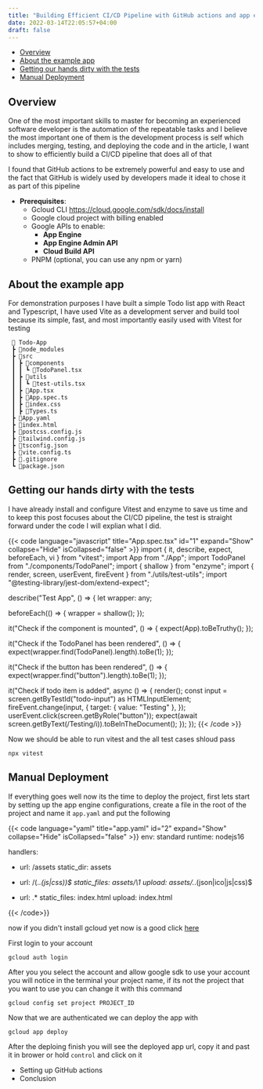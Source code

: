 ```yaml
---
title: "Building Efficient CI/CD Pipeline with GitHub actions and app engine"
date: 2022-03-14T22:05:57+04:00
draft: false
---
```


- [Overview](#overview)
- [About the example app](#about-the-example-app)
- [Getting our hands dirty with the tests](#getting-our-hands-dirty-with-the-tests)
- [Manual Deployment](#manual-deployment)

## Overview

One of the most important skills to master for becoming an experienced software developer is the automation of the repeatable tasks and I believe the most important one of them is the development process is self which includes merging, testing, and deploying the code and in the article, I want to show to efficiently build a CI/CD pipeline that does all of that

I found that GitHub actions to be extremely powerful and easy to use and the fact that GitHub is widely used by developers made it ideal to chose it as part of this pipeline

- **Prerequisites**:
  - Gcloud CLI <https://cloud.google.com/sdk/docs/install>
  - Google cloud project with billing enabled
  - Google APIs to enable:
    - **App Engine**
    - **App Engine Admin API**
    - **Cloud Build API**
  - PNPM (optional, you can use any npm or yarn)

## About the example app

For demonstration purposes I have built a simple Todo list app with React and Typescript, I have used Vite as a development server and build tool because its simple, fast, and most importantly easily used with Vitest for testing

```text
 📂 Todo-App
 ┣ 📂node_modules
 ┣ 📂src
 ┃ ┣ 📂components
 ┃ ┃ ┗ 📜TodoPanel.tsx
 ┃ ┣ 📂utils
 ┃ ┃ ┗ 📜test-utils.tsx
 ┃ ┣ 📜App.tsx
 ┃ ┣ 📜App.spec.ts
 ┃ ┣ 📜index.css
 ┃ ┣ 📜Types.ts
 ┣ 📜App.yaml
 ┣ 📜index.html
 ┣ 📜postcss.config.js
 ┣ 📜tailwind.config.js
 ┣ 📜tsconfig.json
 ┣ 📜vite.config.ts
 ┣ 📜.gitignore
 ┗ 📜package.json
```

## Getting our hands dirty with the tests

I have already install and configure Vitest and enzyme to save us time and to keep this post focuses about the CI/CD pipeline, the test is straight forward under the code I will explian what I did.

{{< code language="javascript" title="App.spec.tsx" id="1" expand="Show" collapse="Hide" isCollapsed="false" >}}
import { it, describe, expect, beforeEach, vi } from "vitest";
import App from "./App";
import TodoPanel from "./components/TodoPanel";
import { shallow } from "enzyme";
import { render, screen, userEvent, fireEvent } from "./utils/test-utils";
import "@testing-library/jest-dom/extend-expect";

describe("Test App", () => {
  let wrapper: any;

  beforeEach(() => {
    wrapper = shallow(<App />);
  });

  it("Check if the component is mounted", () => {
    expect(App).toBeTruthy();
  });

  it("Check if the TodoPanel has been rendered", () => {
    expect(wrapper.find(TodoPanel).length).toBe(1);
  });

  it("Check if the button has been rendered", () => {
    expect(wrapper.find("button").length).toBe(1);
  });

  it("Check if todo item is added", async () => {
    render(<App />);
    const input = screen.getByTestId("todo-input") as HTMLInputElement;
    fireEvent.change(input, {
      target: { value: "Testing" },
    });
    userEvent.click(screen.getByRole("button"));
    expect(await screen.getByText(/Testing/i)).toBeInTheDocument();
  });
});
{{< /code >}}

Now we should be able to run vitest and the all test cases shloud pass

```shell
npx vitest
```

## Manual Deployment

If everything goes well now its the time to deploy the project, first lets start by setting up the app engine configurations, create a file in the root of the project and name it `app.yaml` and put the following

{{< code language="yaml" title="app.yaml" id="2" expand="Show" collapse="Hide" isCollapsed="false" >}}
env: standard
runtime: nodejs16

handlers:
  - url: /assets
    static_dir: assets

  - url: /(.*\.(js|css))$
    static_files: assets/\1
    upload: assets/.*\.(json|ico|js|css)$
  - url: .*
    static_files: index.html
    upload: index.html

{{< /code>}}

now if you didn't install gcloud yet now is a good click [here](https://cloud.google.com/sdk/docs/install)

First login to your account

```shell
gcloud auth login
```

After you you select the account and allow google sdk to use your account you will notice in the terminal your project name, if its not the project that you want to use you can change it with this command 

```shell
gcloud config set project PROJECT_ID
```

Now that we are authenticated we can deploy the app with

```shell
gcloud app deploy
```

After the deploing finish you will see the deployed app url, copy it and past it in brower or hold `control` and click on it

- Setting up GitHub actions
- Conclusion

